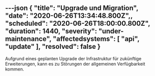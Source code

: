 ---json
{
  "title": "Upgrade und Migration",
  "date": "2020-06-26T13:34:48.800Z",,
  "scheduled": "2020-06-26T18:00:00.800Z",
  "duration": 1440,
  "severity": "under-maintenance",
  "affectedsystems": [
    "api",
    "update"
  ],
  "resolved": false
}
---
Aufgrund eines geplanten Upgrade der Infrastruktur für zukünftige Erweiterungen, kann es zu Störungen der allgemeinen Verfügbarkeit kommen.

<!--- language code: de -->
